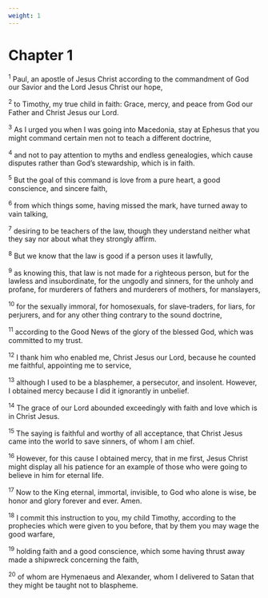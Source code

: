 ```yaml
---
weight: 1
---
```


# Chapter 1

<sup>1</sup> Paul, an apostle of Jesus Christ according to the commandment of God our Savior and the Lord Jesus Christ our hope, 

<sup>2</sup> to Timothy, my true child in faith: Grace, mercy, and peace from God our Father and Christ Jesus our Lord. 

<sup>3</sup> As I urged you when I was going into Macedonia, stay at Ephesus that you might command certain men not to teach a different doctrine, 

<sup>4</sup> and not to pay attention to myths and endless genealogies, which cause disputes rather than God’s stewardship, which is in faith. 

<sup>5</sup> But the goal of this command is love from a pure heart, a good conscience, and sincere faith, 

<sup>6</sup> from which things some, having missed the mark, have turned away to vain talking, 

<sup>7</sup> desiring to be teachers of the law, though they understand neither what they say nor about what they strongly affirm. 

<sup>8</sup> But we know that the law is good if a person uses it lawfully, 

<sup>9</sup> as knowing this, that law is not made for a righteous person, but for the lawless and insubordinate, for the ungodly and sinners, for the unholy and profane, for murderers of fathers and murderers of mothers, for manslayers, 

<sup>10</sup> for the sexually immoral, for homosexuals, for slave-traders, for liars, for perjurers, and for any other thing contrary to the sound doctrine, 

<sup>11</sup> according to the Good News of the glory of the blessed God, which was committed to my trust. 

<sup>12</sup> I thank him who enabled me, Christ Jesus our Lord, because he counted me faithful, appointing me to service, 

<sup>13</sup> although I used to be a blasphemer, a persecutor, and insolent. However, I obtained mercy because I did it ignorantly in unbelief. 

<sup>14</sup> The grace of our Lord abounded exceedingly with faith and love which is in Christ Jesus. 

<sup>15</sup> The saying is faithful and worthy of all acceptance, that Christ Jesus came into the world to save sinners, of whom I am chief. 

<sup>16</sup> However, for this cause I obtained mercy, that in me first, Jesus Christ might display all his patience for an example of those who were going to believe in him for eternal life. 

<sup>17</sup> Now to the King eternal, immortal, invisible, to God who alone is wise, be honor and glory forever and ever. Amen. 

<sup>18</sup> I commit this instruction to you, my child Timothy, according to the prophecies which were given to you before, that by them you may wage the good warfare, 

<sup>19</sup> holding faith and a good conscience, which some having thrust away made a shipwreck concerning the faith, 

<sup>20</sup> of whom are Hymenaeus and Alexander, whom I delivered to Satan that they might be taught not to blaspheme. 


